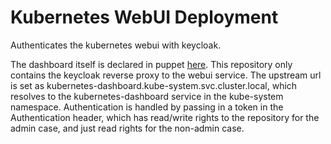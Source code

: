 # Kubernetes WebUI Deployment

Authenticates the kubernetes webui with keycloak.

The dashboard itself is declared in puppet [here](https://github.com/ocf/puppet/blob/master/modules/ocf_kubernetes/files/kubernetes_admin_webui).
This repository only contains the keycloak reverse proxy to the webui service.
The upstream url is set as kubernetes-dashboard.kube-system.svc.cluster.local,
which resolves to the kubernetes-dashboard service in the kube-system
namespace. Authentication is handled by passing in a token in the
Authentication header, which has read/write rights to the repository for the
admin case, and just read rights for the non-admin case.
